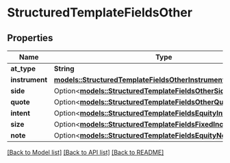 # StructuredTemplateFieldsOther

## Properties

Name | Type | Description | Notes
------------ | ------------- | ------------- | -------------
**at_type** | **String** |  | 
**instrument** | [**models::StructuredTemplateFieldsOtherInstrument**](structured_template_fields_other_instrument.md) |  | 
**side** | Option<[**models::StructuredTemplateFieldsOtherSide**](structured_template_fields_other_side.md)> |  | [optional]
**quote** | Option<[**models::StructuredTemplateFieldsOtherQuote**](structured_template_fields_other_quote.md)> |  | [optional]
**intent** | Option<[**models::StructuredTemplateFieldsEquityIntent**](structured_template_fields_equity_intent.md)> |  | [optional]
**size** | Option<[**models::StructuredTemplateFieldsFixedIncomeCashSize**](structured_template_fields_fixed_income_cash_size.md)> |  | [optional]
**note** | Option<[**models::StructuredTemplateFieldsEquityNote**](structured_template_fields_equity_note.md)> |  | [optional]

[[Back to Model list]](../README.md#documentation-for-models) [[Back to API list]](../README.md#documentation-for-api-endpoints) [[Back to README]](../README.md)


